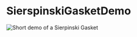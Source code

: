 # SierspinskiGasketDemo

![Short demo of a Sierpinski Gasket](https://i.gyazo.com/0d33f76c9d00e4abbaabada587e9dace.gif)
